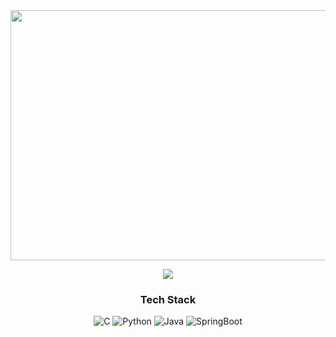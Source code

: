 <div align=center>
<img src="https://user-images.githubusercontent.com/100812257/164176942-7cfb5360-dc7e-49ca-8aa6-086de1a38347.png"  width="1000" height="400">

<a href="https://hits.seeyoufarm.com"><img src="https://hits.seeyoufarm.com/api/count/incr/badge.svg?url=https%3A%2F%2Fgithub.com%2Fleeggmin&count_bg=%23DCBBFF&title_bg=%238D8D8D&icon=&icon_color=%23E7E7E7&title=hits&edge_flat=false"/></a>
<h3 align="center"> Tech Stack</h3>

<img alt="C" src ="https://img.shields.io/badge/C-A8B9CC.svg?&style=for-the-badge&logo=C&logoColor=white">
<img alt="Python" src ="https://img.shields.io/badge/Python-3766AB.svg?&style=for-the-badge&logo=Python&logoColor=white">
<img alt="Java" src ="https://img.shields.io/badge/Java-007396.svg?&style=for-the-badge&logo=Java&logoColor=white">
<img alt="SpringBoot" src ="https://img.shields.io/badge/SpringBoot-6DB33F.svg?&style=for-the-badge&logo=SpringBoot&logoColor=white">
  
</div>
